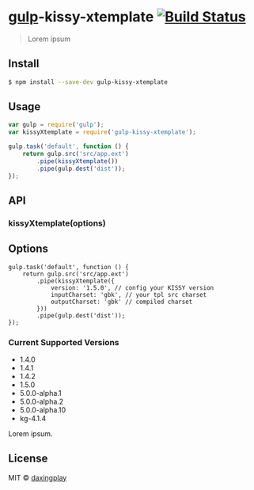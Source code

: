 # [gulp](http://gulpjs.com)-kissy-xtemplate [![Build Status](https://travis-ci.org/daxingplay/gulp-kissy-xtemplate.svg?branch=master)](https://travis-ci.org/daxingplay/gulp-kissy-xtemplate)

> Lorem ipsum


## Install

```bash
$ npm install --save-dev gulp-kissy-xtemplate
```


## Usage

```js
var gulp = require('gulp');
var kissyXtemplate = require('gulp-kissy-xtemplate');

gulp.task('default', function () {
	return gulp.src('src/app.ext')
		.pipe(kissyXtemplate())
		.pipe(gulp.dest('dist'));
});
```


## API

### kissyXtemplate(options)

## Options

```
gulp.task('default', function () {
	return gulp.src('src/app.ext')
		.pipe(kissyXtemplate({
			version: '1.5.0', // config your KISSY version
			inputCharset: 'gbk', // your tpl src charset
			outputCharset: 'gbk' // compiled charset
		}))
		.pipe(gulp.dest('dist'));
});
```

### Current Supported Versions

* 1.4.0
* 1.4.1
* 1.4.2
* 1.5.0
* 5.0.0-alpha.1
* 5.0.0-alpha.2
* 5.0.0-alpha.10
* kg-4.1.4

Lorem ipsum.


## License

MIT © [daxingplay](https://github.com/daxingplay)
